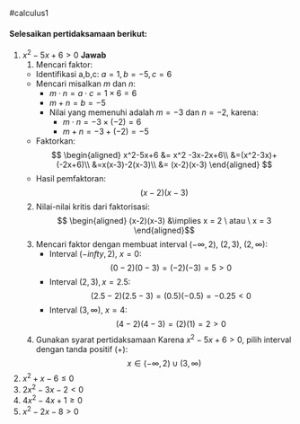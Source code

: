 #calculus1 

#### Selesaikan pertidaksamaan berikut:
1. $x^2-5x+6 > 0$
   **Jawab**
   1. Mencari faktor:
   - Identifikasi a,b,c: $a = 1, b = -5, c = 6$
   - Mencari misalkan $m$ dan $n$:
     - $m \cdot n = a \cdot c = 1 \times 6 = 6$
     - $m + n = b = -5$
     - Nilai yang memenuhi adalah $m=-3$ dan $n = -2$, karena:
       - $m \cdot n = -3 \times (-2) = 6$
       - $m + n = -3 + (-2) = -5$
   - Faktorkan:
      $$
	      \begin{aligned}
	      x^2-5x+6 &= x^2 -3x-2x+6\\
	      &=(x^2-3x)+(-2x+6)\\
	      &=x(x-3)-2(x-3)\\
	      &= (x-2)(x-3)
	      \end{aligned}
	     $$
   - Hasil pemfaktoran: $$(x-2)(x-3)$$
	2. Nilai-nilai kritis dari faktorisasi:
	  $$ \begin{aligned}
	  (x-2)(x-3) &\implies x = 2 \ atau \ x = 3
		\end{aligned}$$
	3. Mencari faktor dengan membuat interval $(-\infty,2), \ (2,3), \ (2, \infty):$
	   - Interval $(-infty,2), \ x = 0$: $$(0-2)(0-3)=(-2)(-3) = 5 > 0$$
	   - Interval $(2,3), x = 2.5$: $$(2.5-2)(2.5-3)=(0.5)(-0.5) = -0.25 < 0$$
	   - Interval $(3, \infty), \ x= 4$: $$ (4 - 2)(4 - 3) = (2)(1) = 2 > 0 $$
	4. Gunakan syarat pertidaksamaan
	   Karena $x^2-5x+6 > 0$, pilih interval dengan tanda positif $(+)$: $$x \in (-\infty,2)\cup(3, \infty)$$
1. $x^2+x-6 \leq 0$
2. $2x^2-3x-2 < 0$
3. $4x^2-4x+1 \geq 0$
4. $x^2-2x-8 > 0$